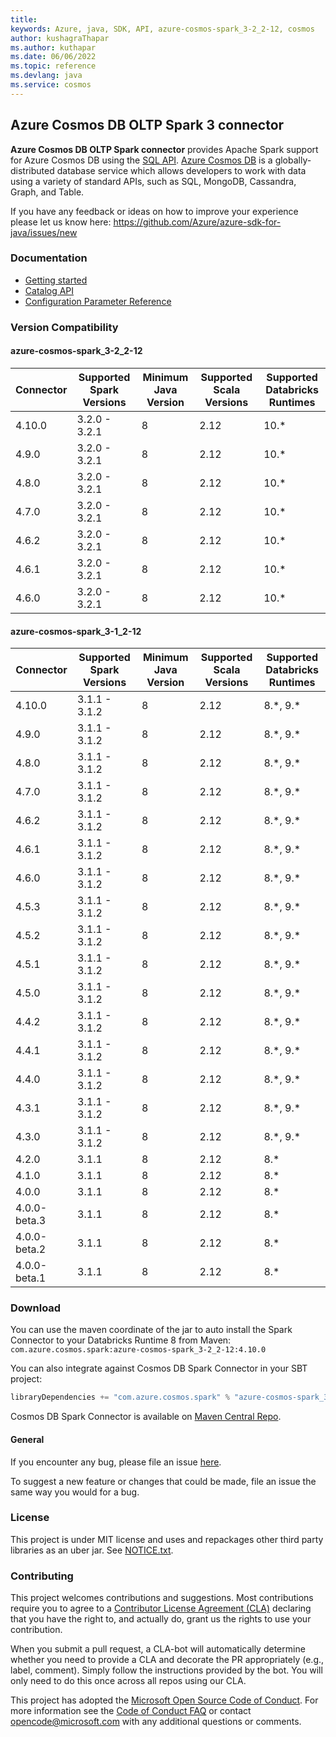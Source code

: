 ```yaml
---
title: 
keywords: Azure, java, SDK, API, azure-cosmos-spark_3-2_2-12, cosmos
author: kushagraThapar
ms.author: kuthapar
ms.date: 06/06/2022
ms.topic: reference
ms.devlang: java
ms.service: cosmos
---
```

## Azure Cosmos DB OLTP Spark 3 connector

**Azure Cosmos DB OLTP Spark connector** provides Apache Spark support for Azure Cosmos DB using 
the [SQL API][sql_api_query].
[Azure Cosmos DB][cosmos_introduction] is a globally-distributed database service which allows 
developers to work with data using a variety of standard APIs, such as SQL, MongoDB, Cassandra, Graph, and Table.

If you have any feedback or ideas on how to improve your experience please let us know here:
https://github.com/Azure/azure-sdk-for-java/issues/new

### Documentation

- [Getting started](https://aka.ms/azure-cosmos-spark-3-quickstart)
- [Catalog API](https://aka.ms/azure-cosmos-spark-3-catalog-api)
- [Configuration Parameter Reference](https://aka.ms/azure-cosmos-spark-3-config)

[//]: # (//TODO: moderakh add more sections)
[//]: # (//TODO: moderakh Enable Client Logging)
[//]: # (//TODO: moderakh Examples)
[//]: # (//TODO: moderakh Next steps)
[//]: # (//TODO: moderakh Key concepts)
[//]: # (//TODO: moderakh Azure Cosmos DB Partition)
[//]: # (//TODO: moderakh Troubleshooting)

### Version Compatibility

#### azure-cosmos-spark_3-2_2-12
| Connector     | Supported Spark Versions | Minimum Java Version | Supported Scala Versions | Supported Databricks Runtimes |
| ------------- | ------------------------ | -------------------- | -----------------------  | ----------------------------- |
| 4.10.0        | 3.2.0 - 3.2.1            | 8                    | 2.12                     | 10.\*                         |
| 4.9.0         | 3.2.0 - 3.2.1            | 8                    | 2.12                     | 10.\*                         |
| 4.8.0         | 3.2.0 - 3.2.1            | 8                    | 2.12                     | 10.\*                         |
| 4.7.0         | 3.2.0 - 3.2.1            | 8                    | 2.12                     | 10.\*                         |
| 4.6.2         | 3.2.0 - 3.2.1            | 8                    | 2.12                     | 10.\*                         |
| 4.6.1         | 3.2.0 - 3.2.1            | 8                    | 2.12                     | 10.\*                         |
| 4.6.0         | 3.2.0 - 3.2.1            | 8                    | 2.12                     | 10.\*                         |

#### azure-cosmos-spark_3-1_2-12
| Connector     | Supported Spark Versions | Minimum Java Version | Supported Scala Versions | Supported Databricks Runtimes |
| ------------- | ------------------------ | -------------------- | -----------------------  | ----------------------------- |
| 4.10.0        | 3.1.1 - 3.1.2            | 8                    | 2.12                     | 8.\*, 9.\*                    |
| 4.9.0         | 3.1.1 - 3.1.2            | 8                    | 2.12                     | 8.\*, 9.\*                    |
| 4.8.0         | 3.1.1 - 3.1.2            | 8                    | 2.12                     | 8.\*, 9.\*                    |
| 4.7.0         | 3.1.1 - 3.1.2            | 8                    | 2.12                     | 8.\*, 9.\*                    |
| 4.6.2         | 3.1.1 - 3.1.2            | 8                    | 2.12                     | 8.\*, 9.\*                    |
| 4.6.1         | 3.1.1 - 3.1.2            | 8                    | 2.12                     | 8.\*, 9.\*                    |
| 4.6.0         | 3.1.1 - 3.1.2            | 8                    | 2.12                     | 8.\*, 9.\*                    |
| 4.5.3         | 3.1.1 - 3.1.2            | 8                    | 2.12                     | 8.\*, 9.\*                    |
| 4.5.2         | 3.1.1 - 3.1.2            | 8                    | 2.12                     | 8.\*, 9.\*                    |
| 4.5.1         | 3.1.1 - 3.1.2            | 8                    | 2.12                     | 8.\*, 9.\*                    |
| 4.5.0         | 3.1.1 - 3.1.2            | 8                    | 2.12                     | 8.\*, 9.\*                    |
| 4.4.2         | 3.1.1 - 3.1.2            | 8                    | 2.12                     | 8.\*, 9.\*                    |
| 4.4.1         | 3.1.1 - 3.1.2            | 8                    | 2.12                     | 8.\*, 9.\*                    |
| 4.4.0         | 3.1.1 - 3.1.2            | 8                    | 2.12                     | 8.\*, 9.\*                    |
| 4.3.1         | 3.1.1 - 3.1.2            | 8                    | 2.12                     | 8.\*, 9.\*                    |
| 4.3.0         | 3.1.1 - 3.1.2            | 8                    | 2.12                     | 8.\*, 9.\*                    |
| 4.2.0         | 3.1.1                    | 8                    | 2.12                     | 8.\*                          |
| 4.1.0         | 3.1.1                    | 8                    | 2.12                     | 8.\*                          |
| 4.0.0         | 3.1.1                    | 8                    | 2.12                     | 8.\*                          |
| 4.0.0-beta.3  | 3.1.1                    | 8                    | 2.12                     | 8.\*                          |
| 4.0.0-beta.2  | 3.1.1                    | 8                    | 2.12                     | 8.\*                          |
| 4.0.0-beta.1  | 3.1.1                    | 8                    | 2.12                     | 8.\*                          |

### Download

You can use the maven coordinate of the jar to auto install the Spark Connector to your Databricks Runtime 8 from Maven:
`com.azure.cosmos.spark:azure-cosmos-spark_3-2_2-12:4.10.0`

You can also integrate against Cosmos DB Spark Connector in your SBT project:
```scala
libraryDependencies += "com.azure.cosmos.spark" % "azure-cosmos-spark_3-2_2-12" % "4.10.0"
```

Cosmos DB Spark Connector is available on [Maven Central Repo](https://search.maven.org/search?q=g:com.azure.cosmos.spark).

#### General

If you encounter any bug, please file an issue [here](https://github.com/Azure/azure-sdk-for-java/issues/new).

To suggest a new feature or changes that could be made, file an issue the same way you would for a bug.

### License
This project is under MIT license and uses and repackages other third party libraries as an uber jar.
See [NOTICE.txt](https://github.com/Azure/azure-sdk-for-java/blob/main/NOTICE.txt).

### Contributing

This project welcomes contributions and suggestions. Most contributions require you to agree to a
[Contributor License Agreement (CLA)][cla] declaring that you have the right to, and actually do, grant us the rights
to use your contribution.

When you submit a pull request, a CLA-bot will automatically determine whether you need to provide a CLA and decorate
the PR appropriately (e.g., label, comment). Simply follow the instructions provided by the bot. You will only need to
do this once across all repos using our CLA.

This project has adopted the [Microsoft Open Source Code of Conduct][coc]. For more information see the [Code of Conduct FAQ][coc_faq]
or contact [opencode@microsoft.com][coc_contact] with any additional questions or comments.

<!-- LINKS -->
[source_code]: src
[cosmos_introduction]: /azure/cosmos-db/
[cosmos_docs]: /azure/cosmos-db/introduction
[jdk]: /java/azure/jdk/?view=azure-java-stable
[maven]: https://maven.apache.org/
[cla]: https://cla.microsoft.com
[coc]: https://opensource.microsoft.com/codeofconduct/
[coc_faq]: https://opensource.microsoft.com/codeofconduct/faq/
[coc_contact]: mailto:opencode@microsoft.com
[azure_subscription]: https://azure.microsoft.com/free/
[samples]: https://github.com/Azure/azure-sdk-for-java/tree/main/sdk/cosmos/azure-spring-data-cosmos/src/samples/java/com/azure/spring/data/cosmos
[sql_api_query]: /azure/cosmos-db/sql-api-sql-query
[local_emulator]: /azure/cosmos-db/local-emulator
[local_emulator_export_ssl_certificates]: /azure/cosmos-db/local-emulator-export-ssl-certificates
[azure_cosmos_db_partition]: /azure/cosmos-db/partition-data
[sql_queries_in_cosmos]: /azure/cosmos-db/tutorial-query-sql-api
[sql_queries_getting_started]: /azure/cosmos-db/sql-query-getting-started



